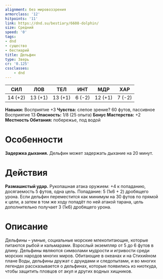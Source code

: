 ```yaml
---
alignment: без мировоззрения
armorclass: '12'
hitpoints: '11'
link: https://dnd.su/bestiary/6608-dolphin/
size: Средний
speed: '0'
tags:
- dnd
- существо
- бестиарий
title: Дельфин
type: Зверь
cr: '0.125'
cssclasses:
    - dnd
---
```



| СИЛ | ЛОВ | ТЕЛ | ИНТ | МДР | ХАР |
|---|---|---|---|---|---|
| 14 (+2) | 13 (+1) | 13 (+1) | 6 (-2) | 12 (+1) | 7 (-2) |
**Навыки:** Восприятие +3
**Чувства:** слепое зрение? 60 футов, пассивное Восприятие 13
**Опасность:** 1/8 (25 опыта)
**Бонус Мастерства:** +2
**Местность Обитания:** побережье, под водой


# Особенности
**Задержка дыхания.** Дельфин может задержать дыхание на 20 минут.


# Действия
**Размашистый удар.** Рукопашная атака оружием: +4 к попаданию, досягаемость 5 футов, одна цель. Попадание: 5 (1к6 + 2) дробящего урона. Если дельфин переместится как минимум на 30 футов по прямой к цели, а затем в том же ходу попадёт по ней атакой тарана, цель дополнительно получает 3 (1к6) дробящего урона.


# Описание
   Дельфины – умные, социальные морские млекопитающие, которые питаются рыбой и кальмарами. Взрослый экземпляр от 5 до 6 футов в длину. Дельфины являются символами мудрости и игривости среди морских народов многих миров. Обитающие в океанах и на Стихийном плане Воды, дельфины дружат с друидами и следопытами, и во многих легендах рассказывается о дельфинах, которые появились из ниоткуда, чтобы защитить пловцов от акул и других водных хищников.